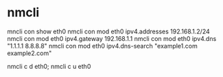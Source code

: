 nmcli
========================
mncli con show eth0
nmcli con mod eth0 ipv4.addresses 192.168.1.2/24
nmcli con mod eth0 ipv4.gateway 192.168.1.1
nmcli con mod eth0 ipv4.dns "1.1.1.1 8.8.8.8"
nmcli con mod eth0 ipv4.dns-search "example1.com example2.com"

nmcli c d eth0; nmcli c u eth0
